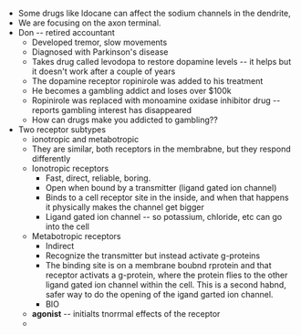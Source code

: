 * Some drugs like ldocane can affect the sodium channels in the dendrite,
* We are focusing on the axon terminal.
* Don -- retired accountant
  * Developed tremor, slow movements
  * Diagnosed with Parkinson's disease
  * Takes drug called levodopa to restore dopamine levels -- it helps but it doesn't work after a couple of years
  * The dopamine receptor ropinirole was added to his treatment
  * He becomes a gambling addict and loses over $100k
  * Ropinirole was replaced with monoamine oxidase inhibitor drug -- reports gambling interest has disappeared
  * How can drugs make you addicted to gambling??
* Two receptor subtypes
  * ionotropic and metabotropic
  * They are similar, both receptors in the membrabne, but they respond differently
  * Ionotropic receptors
    * Fast, direct, reliable, boring.
    * Open when bound by a transmitter (ligand gated ion channel)
    * Binds to a cell receptor site in the inside, and when that happens it physically makes the channel get bigger
    * Ligand gated ion channel -- so potassium, chloride, etc can go into the cell
  * Metabotropic receptors
    * Indirect
    * Recognize the transmitter but instead activate g-proteins
    * The binding site is on a membrane boubnd rprotein and that receptor activats a g-protein, where the protein flies to the other ligand gated ion channel within the cell. This is a second habnd, safer way to do the opening of the igand garted ion channel.
    * BIO
  * **agonist** -- initialts tnorrmal effects of the receptor 
  * 
